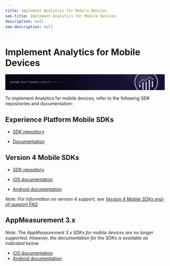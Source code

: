 ```yaml
---
title: Implement Analytics for Mobile Devices
seo-title: Implement Analytics for Mobile Devices
description: null
seo-description: null
---
```


# Implement Analytics for Mobile Devices

![Banner](../../assets/doc_banner_implement.png)

To implement Analytics for mobile devices, refer to the following SDK repositories and documentation:

## Experience Platform Mobile SDKs

* [SDK repository](https://github.com/Adobe-Marketing-Cloud/aep-sdks-documentation/blob/master/resources/frequently-asked-questions/current-sdk-versions.md)

* [Documentation](https://aep-sdks.gitbook.io/docs/)

## Version 4 Mobile SDKs


* [SDK repository](https://github.com/Adobe-Marketing-Cloud/mobile-services/tree/master/sdks)

* [iOS documentation](https://docs.adobe.com/content/help/en/mobile-services/ios/overview.html)
* [Android documentation](https://docs.adobe.com/content/help/en/mobile-services/android/overview.html)

*Note: For information on version 4 support, see [Version 4 Mobile SDKs end-of-support FAQ](https://aep-sdks.gitbook.io/docs/version-4-sdk-end-of-support-faq).*

## AppMeasurement 3.x

*Note: The AppMeasurement 3.x SDKs for mobile devices are no longer supported. However, the  documentation for the SDKs is available as indicated below.*


* [iOS documentation](https://git.corp.adobe.com/AdobeDocs/analytics.en/blob/master/assets/adobe_mobile_ios_3.x.pdf)
* [Android documentation](https://git.corp.adobe.com/AdobeDocs/analytics.en/blob/master/assets/android_3.x.pdf)

